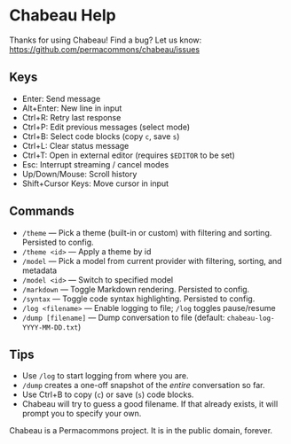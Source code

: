 # Chabeau Help

Thanks for using Chabeau! Find a bug? Let us know: https://github.com/permacommons/chabeau/issues

## Keys

- Enter: Send message
- Alt+Enter: New line in input
- Ctrl+R: Retry last response
- Ctrl+P: Edit previous messages (select mode)
- Ctrl+B: Select code blocks (copy `c`, save `s`)
- Ctrl+L: Clear status message
- Ctrl+T: Open in external editor (requires `$EDITOR` to be set)
- Esc: Interrupt streaming / cancel modes
- Up/Down/Mouse: Scroll history
- Shift+Cursor Keys: Move cursor in input

## Commands

- `/theme` — Pick a theme (built-in or custom) with filtering and sorting. Persisted to config.
- `/theme <id>` — Apply a theme by id
- `/model` — Pick a model from current provider with filtering, sorting, and metadata
- `/model <id>` — Switch to specified model
- `/markdown` — Toggle Markdown rendering. Persisted to config.
- `/syntax` — Toggle code syntax highlighting. Persisted to config.
- `/log <filename>` — Enable logging to file; `/log` toggles pause/resume
- `/dump [filename]` — Dump conversation to file (default: `chabeau-log-YYYY-MM-DD.txt`)

## Tips

- Use `/log` to start logging from where you are.
- `/dump` creates a one-off snapshot of the _entire_ conversation so far.
- Use Ctrl+B to copy (`c`) or save (`s`) code blocks.
- Chabeau will try to guess a good filename. If that already exists, it will prompt
  you to specify your own.

Chabeau is a Permacommons project. It is in the public domain, forever.